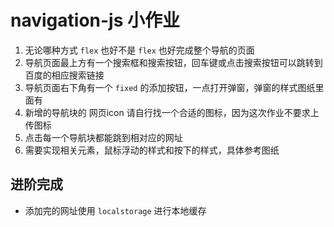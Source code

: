 # navigation-js 小作业

1. 无论哪种方式 `flex` 也好不是 `flex` 也好完成整个导航的页面
2. 导航页面最上方有一个搜索框和搜索按钮，回车键或点击搜索按钮可以跳转到百度的相应搜索链接
3. 导航页面右下角有一个 `fixed` 的添加按钮，一点打开弹窗，弹窗的样式图纸里面有
4. 新增的导航块的 网页icon 请自行找一个合适的图标，因为这次作业不要求上传图标
5. 点击每一个导航块都能跳到相对应的网址
6. 需要实现相关元素，鼠标浮动的样式和按下的样式，具体参考图纸

## 进阶完成
- 添加完的网址使用 `localstorage` 进行本地缓存